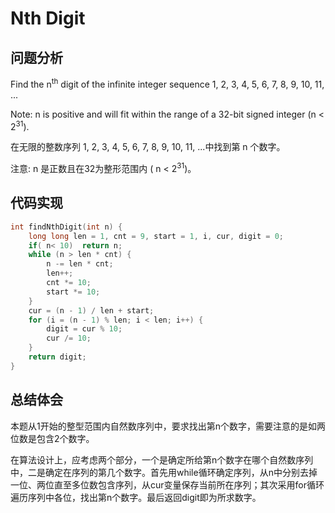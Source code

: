 #  Nth Digit

## 问题分析
Find the n<sup>th</sup> digit of the infinite integer sequence 1, 2, 3, 4, 5, 6, 7, 8, 9, 10, 11, ...

Note: n is positive and will fit within the range of a 32-bit signed integer (n < 2<sup>31</sup>).

在无限的整数序列 1, 2, 3, 4, 5, 6, 7, 8, 9, 10, 11, ...中找到第 n 个数字。

注意: n 是正数且在32为整形范围内 ( n < 2<sup>31</sup>)。

## 代码实现
``` C
int findNthDigit(int n) {
    long long len = 1, cnt = 9, start = 1, i, cur, digit = 0;
    if( n< 10)  return n;
    while (n > len * cnt) {
        n -= len * cnt;
        len++;
        cnt *= 10;
        start *= 10;
    }
    cur = (n - 1) / len + start;  
    for (i = (n - 1) % len; i < len; i++) {
        digit = cur % 10;
        cur /= 10;
    }
    return digit;
}
```

## 总结体会

本题从1开始的整型范围内自然数序列中，要求找出第n个数字，需要注意的是如两位数是包含2个数字。

在算法设计上，应考虑两个部分，一个是确定所给第n个数字在哪个自然数序列中，二是确定在序列的第几个数字。首先用while循环确定序列，从n中分别去掉一位、两位直至多位数包含序列，从cur变量保存当前所在序列；其次采用for循环遍历序列中各位，找出第n个数字。最后返回digit即为所求数字。

